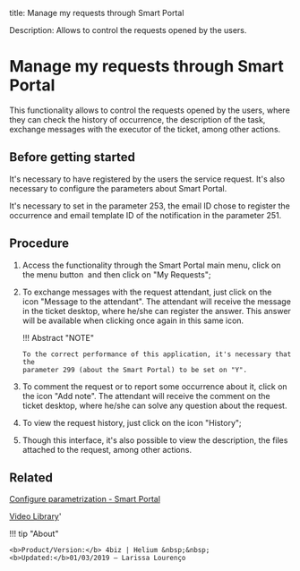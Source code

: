 title: Manage my requests through Smart Portal

Description: Allows to control the requests opened by the users.
# Manage my requests through Smart Portal

This functionality allows to control the requests opened by the users, where they can check the history of occurrence, the description of the task, exchange messages with the executor of the ticket, among other actions.

Before getting started
--------------------------

It's necessary to have registered by the users the service request. It's also
necessary to configure the parameters about Smart Portal.

It's necessary to set in the parameter 253, the email ID chose to register the
occurrence and email template ID of the notification in the parameter 251.

Procedure
-------------

1.  Access the functionality through the Smart Portal main menu, click on the
    menu button  and then click on "My Requests";

2.  To exchange messages with the request attendant, just click on the icon "Message to the attendant".
    The attendant will receive the message in the ticket desktop, where he/she
    can register the answer. This answer will be available when clicking once
    again in this same icon.

    !!! Abstract "NOTE"  

        To the correct performance of this application, it's necessary that the
        parameter 299 (about the Smart Portal) to be set on "Y".

3.  To comment the request or to report some occurrence about it, click on the
    icon "Add note". The attendant will receive the comment on the ticket desktop, where
    he/she can solve any question about the request.

4.  To view the request history, just click on the icon "History";

5.  Though this interface, it's also possible to view the description, the files
    attached to the request, among other actions.

Related
-----------

[Configure parametrization - Smart Portal](/en-us/4biz-helium/platform-administration/parameters-list/configure-parametrization-smart-portal.html)

<i class='fa fa-youtube-play  fa-2x' style='color:#97ce17;vertical-align: middle;'> </i> [Video Library](https://www.youtube.com/playlist?list=PLB5qK2uzf2RNx1eXRaihDR_bxXjGhgFut)'

!!! tip "About"

    <b>Product/Version:</b> 4biz | Helium &nbsp;&nbsp;
    <b>Updated:</b>01/03/2019 – Larissa Lourenço
